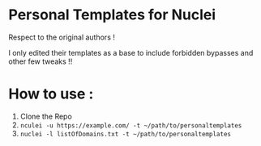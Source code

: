 # Personal Templates for Nuclei
Respect to the original authors !

I only edited their templates as a base to include forbidden bypasses and other few tweaks !!

# How to use :
1) Clone the Repo
2) `nculei -u https://example.com/ -t ~/path/to/personaltemplates`
3) `nuclei -l listOfDomains.txt -t ~/path/to/personaltemplates`
